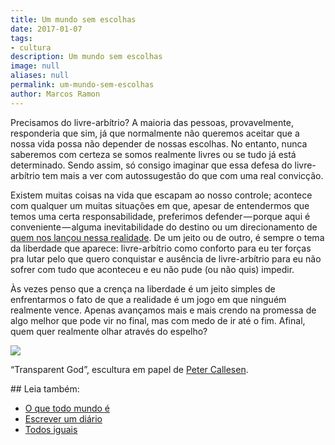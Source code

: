 ```yaml
---
title: Um mundo sem escolhas
date: 2017-01-07
tags:
- cultura
description: Um mundo sem escolhas
image: null
aliases: null
permalink: um-mundo-sem-escolhas
author: Marcos Ramon
---
```

Precisamos do livre-arbítrio? A maioria das pessoas, provavelmente, responderia que sim, já que normalmente não queremos aceitar que a nossa vida possa não depender de nossas escolhas. No entanto, nunca saberemos com certeza se somos realmente livres ou se tudo já está determinado. Sendo assim, só consigo imaginar que essa defesa do livre-arbítrio tem mais a ver com autossugestão do que com uma real convicção.

Existem muitas coisas na vida que escapam ao nosso controle; acontece com qualquer um muitas situações em que, apesar de entendermos que temos uma certa responsabilidade, preferimos defender — porque aqui é conveniente — alguma inevitabilidade do destino ou um direcionamento de [quem nos lançou nessa realidade](http://www.marcosramon.net/ficcoes/53-simulacao). De um jeito ou de outro, é sempre o tema da liberdade que aparece: livre-arbítrio como conforto para eu ter forças pra lutar pelo que quero conquistar e ausência de livre-arbítrio para eu não sofrer com tudo que aconteceu e eu não pude (ou não quis) impedir.

Às vezes penso que a crença na liberdade é um jeito simples de enfrentarmos o fato de que a realidade é um jogo em que ninguém realmente vence. Apenas avançamos mais e mais crendo na promessa de algo melhor que pode vir no final, mas com medo de ir até o fim. Afinal, quem quer realmente olhar através do espelho?

<img src="/assets/img/um-mundo-sem escolhas-medium.jpeg">

“Transparent God”, escultura em papel de [Peter Callesen](http://www.petercallesen.com/paper/large-scale-papercuts/).


<div class="leia-tambem" markdown="1">
## Leia também:

- <a href="/o-que-todo-mundo-e">O que todo mundo é</a>
- <a href="/escrever-um-diario">Escrever um diário</a>
- <a href="/todos-iguais">Todos iguais</a>
</div>